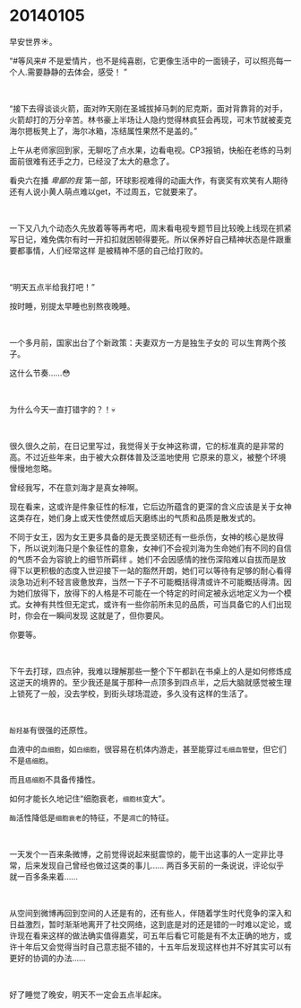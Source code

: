# 20140105

早安世界☀️。

“#等风来# 不是爱情片，也不是纯喜剧，它更像生活中的一面镜子，可以照亮每一个人.需要静静的去体会，感受！ ”

<br/>

“接下去得谈谈火箭，面对昨天刚在圣城拔掉马刺的尼克斯，面对背靠背的对手，火箭却打的万分辛苦。林书豪上半场让人隐约觉得林疯狂会再现，可末节就被麦克海尔摁板凳上了，海尔冰箱，冻结属性果然不是盖的。”

上午从老师家回到家，无聊吃了点水果，边看电视。CP3报销，快船在老练的马刺面前很难有还手之力，已经没了太大的悬念了。

看央六在播 *卑鄙的我* 第一部，环球影视难得的动画大作，有褒奖有欢笑有人期待还有人说小黄人萌点难以get，不过周五，它就要来了。

<br/>

一下又八九个动态久先放着等等再考吧，周末看电视专题节目比较晚上线现在抓紧写日记，难免偶尔有时一开扣扣就困顿得要死。所以保养好自己精神状态是件跟重要都事情，人们经常这样 是被精神不感的自己给打败的。

<br/>

“明天五点半给我打吧！”

按时睡，别提太早睡也别熬夜晚睡。

<br/>

一个多月前，国家出台了个新政策：夫妻双方一方是独生子女的 可以生育两个孩子。

这什么节奏……😳

<br/>

为什么今天一直打错字的？！💀

<br/>

很久很久之前，在日记里写过，我觉得关于女神这称谓，它的标准真的是非常的高。不过近些年来，由于被大众群体普及泛滥地使用 它原来的意义，被整个环境慢慢地忽略。

曾经我写，不在意刘海才是真女神啊。

现在看来，这或许是件象征性的标准，它后边所蕴含的更深的含义应该是关于女神这类存在，她们身上或天性使然或后天磨练出的气质和品质是散发式的。

不同于女王，因为女王更多具备的是无畏坚韧还有一些杀伤，女神的核心是放得下，所以说刘海只是个象征性的意象，女神们不会视刘海为生命她们有不同的自信的气质不会为容貌上的细节所羁绊 。她们不会因感情的挫伤深陷难以自拔而是放得下以更积极的态度入世迎接下一站的豁然开朗，她们可以等待有足够的耐心看得淡急功近利不轻言疲惫放弃，当然一下子不可能概括得清或许不可能概括得清。因为她们放得下，放得下的人格是不可能在一个特定的时间定被永远地定义为一个模式。女神有共性但无定式，或许有一些你前所未见的品质，可当具备它的人们出现时，你会在一瞬间发现 这就是了，但你要风。

你要等。

<br/>

下午去打球，四点钟，我难以理解那些一整个下午都趴在书桌上的人是如何修炼成这逆天的境界的。至少我还是属于那种一点顶多到四点半，之后大脑就感觉被生理上锁死了一般，没去学校，到街头球场混迹，多久没有这样的生活了。

<br/>

`酚羟基`有很强的还原性。

血液中的`血细胞`，如`白细胞`，很容易在机体内游走，甚至能穿过`毛细血管壁`，但它们不是`癌细胞`。

而且`癌细胞`不具备传播性。

如何才能长久地记住“细胞衰老，`细胞核`变大”。

`酶`活性降低是`细胞衰老`的特征，不是`凋亡`的特征。

<br/>

一天发个一百来条微博，之前觉得说起来挺震惊的，能干出这事的人一定非比寻常，后来发现自己曾经也做过这类的事儿…… 两百多天前的一条说说，评论似乎就一百多条来着……

<br/>

从空间到微博再回到空间的人还是有的，还有些人，伴随着学生时代竞争的深入和日益激烈，暂时渐渐地离开了社交网络，这到底是对的还是错的一时难以定论，或许现在看来这样的做法确实值得嘉奖，可五年后看它可能是有不太正确的地方，或许十年后又会觉得当时自己意志挺不错的，十五年后发现这样也并不好其实可以有更好的协调的办法……

<br/>

好了睡觉了晚安，明天不一定会五点半起床。